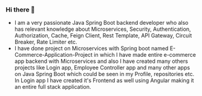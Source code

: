 ### Hi there 👋

<!--
**Rahul-Dwivedi-07/Rahul-Dwivedi-07** is a ✨ _special_ ✨ repository because its `README.md` (this file) appears on your GitHub profile.

Here are some ideas to get you started:

- 🔭 I’m currently working on ...
- 🌱 I’m currently learning ...
- 👯 I’m looking to collaborate on ...
- 🤔 I’m looking for help with ...
- 💬 Ask me about ...
- 📫 How to reach me: ...
- 😄 Pronouns: ...
- ⚡ Fun fact: ...
-->

- I am a very passionate Java Spring Boot backend developer who also has relevant knowledge about Microservices, Security, Authentication, Authorization, Cache, Feign Client, Rest Template, API Gateway, Circuit Breaker, Rate Limiter etc.
- I have done project on Microservices with Spring boot named E-Commerce-Application-Project in which I have made entire e-commerce app backend with Microservices and also I have created many others projects like Login app, Employee Controller app and many other apps on Java Spring Boot which could be seen in my Profile, repositories etc. In Login app I have created it's Frontend as well using Angular making it an entire full stack application.
